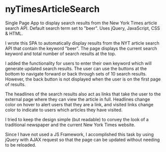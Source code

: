 # nyTimesArticleSearch
Single Page App to display search results from the New York Times article search API.
Default search term set to "beer".
Uses jQuery, JavaScript, CSS & HTML.

I wrote this SPA to automatically display results from the NYT article search API that contain the keyword "beer". The page displays the current search keyword and total number of search results at the top.

 I added the functionality for users to enter their own keyword which will generate updated search results. The user can use the buttons at the bottom to navigate forward or back through sets of 10 search results. However, the back button is not displayed when the user is on the first page of results. 

The headlines of the search results also act as links that take the user to the external page where they can view the article in full. Headlines change color on hover to alert users that they are a link, and visited links change color to indicate to users which articles they have visited.

I tried to keep the design simple (but readable) to convey the look of a traditional newspaper and the current New York Times website. 


Since I have not used a JS Framework, I accomplished this task by using jQuery with AJAX request so that the page can be updated without needing to be reloaded.

